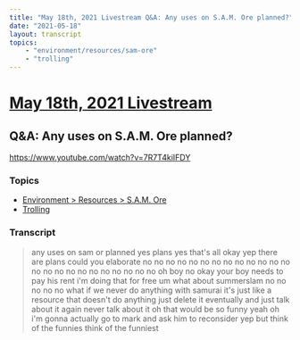 ```yaml
---
title: "May 18th, 2021 Livestream Q&A: Any uses on S.A.M. Ore planned?"
date: "2021-05-18"
layout: transcript
topics:
    - "environment/resources/sam-ore"
    - "trolling"
---
```

# [May 18th, 2021 Livestream](../2021-05-18.md)
## Q&A: Any uses on S.A.M. Ore planned?
https://www.youtube.com/watch?v=7R7T4kiIFDY

### Topics
* [Environment > Resources > S.A.M. Ore](../topics/environment/resources/sam-ore.md)
* [Trolling](../topics/trolling.md)

### Transcript

> any uses on sam or planned yes plans yes that's all okay yep there are plans could you elaborate no no no no no no no no no no no no no no no no no no no no no no no no oh boy no okay your boy needs to pay his rent i'm doing that for free um what about summerslam no no no no no what if we never do anything with samurai it's just like a resource that doesn't do anything just delete it eventually and just talk about it again never talk about it oh that would be so funny yeah oh i'm gonna actually go to mark and ask him to reconsider yep but think of the funnies think of the funniest
